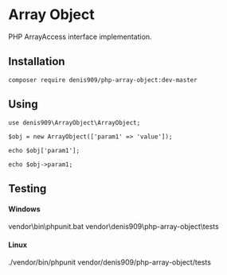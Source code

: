 # Array Object

PHP ArrayAccess interface implementation.

## Installation

`composer require denis909/php-array-object:dev-master`

## Using

~~~
use denis909\ArrayObject\ArrayObject;

$obj = new ArrayObject(['param1' => 'value']);

echo $obj['param1'];

echo $obj->param1;
~~~

## Testing

#### Windows

vendor\bin\phpunit.bat vendor\denis909\php-array-object\tests

#### Linux

./vendor/bin/phpunit vendor/denis909/php-array-object/tests